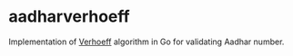 # aadharverhoeff
Implementation of [Verhoeff](http://www.cs.utsa.edu/~wagner/laws/verhoeff.html) algorithm in Go for validating Aadhar number. 
